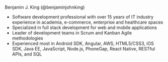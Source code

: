 Benjamin J. King (@benjaminjohnking)
- Software development professional with over 15 years of IT industry experience in academia, e-commerce, enterprise and healthcare spaces
- Specialized in full stack development for web and mobile applications
- Leader of development teams in Scrum and Kanban Agile methodologies
- Experienced most in Android SDK, Angular, AWS, HTML5/CSS3, iOS SDK, Java EE, JavaScript, Node.js, PhoneGap, React Native, RESTful APIs, and SQL

